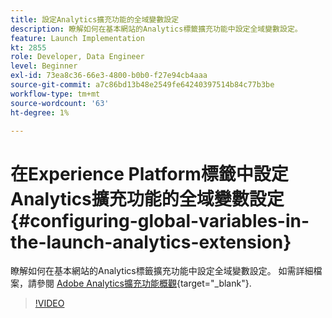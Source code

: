```yaml
---
title: 設定Analytics擴充功能的全域變數設定
description: 瞭解如何在基本網站的Analytics標籤擴充功能中設定全域變數設定。
feature: Launch Implementation
kt: 2855
role: Developer, Data Engineer
level: Beginner
exl-id: 73ea8c36-66e3-4800-b0b0-f27e94cb4aaa
source-git-commit: a7c86bd13b48e2549fe64240397514b84c77b3be
workflow-type: tm+mt
source-wordcount: '63'
ht-degree: 1%

---
```


# 在Experience Platform標籤中設定Analytics擴充功能的全域變數設定 {#configuring-global-variables-in-the-launch-analytics-extension}

瞭解如何在基本網站的Analytics標籤擴充功能中設定全域變數設定。 如需詳細檔案，請參閱 [Adobe Analytics擴充功能概觀](https://experienceleague.adobe.com/docs/experience-platform/tags/extensions/client/analytics/overview.html?lang=zh-Hant){target="_blank"}.

>[!VIDEO](https://video.tv.adobe.com/v/27181/?quality=12&learn=on)
